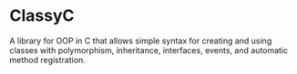 # ClassyC
A library for OOP in C that allows simple syntax for creating and using classes with polymorphism, inheritance, interfaces, events, and automatic method registration.
